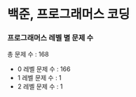 # 백준, 프로그래머스 코딩
### 프로그래머스 레벨 별 문제 수
총 문제 수 : 168
- 0 레벨 문제 수 : 166
- 1 레벨 문제 수 : 1
- 2 레벨 문제 수 : 1

